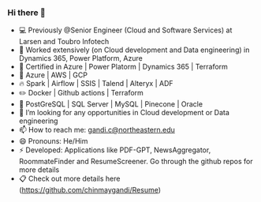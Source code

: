 ### Hi there 👋


- 💻 Previously @Senior Engineer (Cloud and Software Services) at Larsen and Toubro Infotech
- 💎 Worked extensively (on Cloud development and Data engineering) in Dynamics 365, Power Platform, Azure
- 🎯 Certified in Azure | Power Platorm | Dynamics 365 | Terraform
- 🌱 Azure | AWS | GCP
- 🔥 Spark | Airflow | SSIS | Talend | Alteryx | ADF
- ✏️ Docker | Github actions | Terraform
- 💾 PostGreSQL | SQL Server | MySQL | Pinecone | Oracle
- 👯 I’m looking for any opportunities in Cloud development or Data engineering
- 📫 How to reach me: gandi.c@northeastern.edu
- 😄 Pronouns: He/Him
- ⚡ Developed: Applications like PDF-GPT, NewsAggregator, RoommateFinder and ResumeScreener. Go through the github repos for more details
- 📋 Check out more details here (https://github.com/chinmaygandi/Resume)
